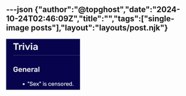 ---json
{"author":"@topghost","date":"2024-10-24T02:46:09Z","title":"","tags":["single-image posts"],"layout":"layouts/post.njk"}
---

![Trivia - General - * &#x22;Sex&#x22; is censored.](/attachments/2024/10/24/23%2007%2045%2002%20PM%20(firefox).png)
